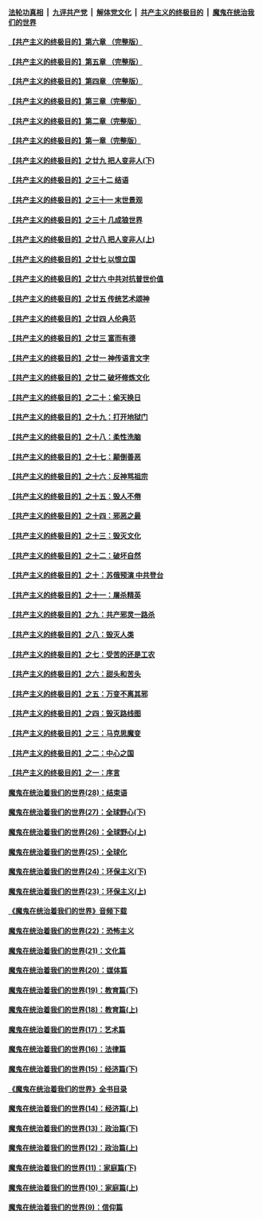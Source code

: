 ####  [法轮功真相](../../../../basic/blob/master/README.md?t=10250626) &nbsp;|&nbsp; [九评共产党](../../../../9ping.md/blob/master/README.md?t=10250626) &nbsp;|&nbsp; [解体党文化](../../../../jtdwh.md/blob/master/README.md?t=10250626)  &nbsp;|&nbsp; [共产主义的终极目的](../../../../gczydzjmd.md/blob/master/README.md?t=10250626) &nbsp;|&nbsp; [魔鬼在统治我们的世界](../../../../mgztzwmdsj.md/blob/master/README.md?t=10250626) 

#### [【共产主义的终极目的】第六章 （完整版）](../pages/nsc422/n11428913.md?t=10250626) 

#### [【共产主义的终极目的】第五章 （完整版）](../pages/nsc422/n11428912.md?t=10250626) 

#### [【共产主义的终极目的】第四章 （完整版）](../pages/nsc422/n11428907.md?t=10250626) 

#### [【共产主义的终极目的】第三章（完整版）](../pages/nsc422/n11428848.md?t=10250626) 

#### [【共产主义的终极目的】第二章（完整版）](../pages/nsc422/n11428831.md?t=10250626) 

#### [【共产主义的终极目的】第一章（完整版）](../pages/nsc422/n11417651.md?t=10250626) 

#### [【共产主义的终极目的】之廿九 把人变非人(下)](../pages/nsc422/n11344140.md?t=10250626) 

#### [【共产主义的终极目的】之三十二 结语](../pages/nsc422/n11360535.md?t=10250626) 

#### [【共产主义的终极目的】之三十一 末世景观](../pages/nsc422/n11351129.md?t=10250626) 

#### [【共产主义的终极目的】之三十 几成狼世界](../pages/nsc422/n11348280.md?t=10250626) 

#### [【共产主义的终极目的】之廿八 把人变非人(上)](../pages/nsc422/n11340492.md?t=10250626) 

#### [【共产主义的终极目的】之廿七 以恨立国](../pages/nsc422/n11336944.md?t=10250626) 

#### [【共产主义的终极目的】之廿六 中共对抗普世价值](../pages/nsc422/n11324785.md?t=10250626) 

#### [【共产主义的终极目的】之廿五 传统艺术颂神](../pages/nsc422/n11296396.md?t=10250626) 

#### [【共产主义的终极目的】之廿四 人伦典范](../pages/nsc422/n11296397.md?t=10250626) 

#### [【共产主义的终极目的】之廿三 富而有德](../pages/nsc422/n11283598.md?t=10250626) 

#### [【共产主义的终极目的】之廿一 神传语言文字](../pages/nsc422/n11263265.md?t=10250626) 

#### [【共产主义的终极目的】之廿二 破坏修炼文化](../pages/nsc422/n11245728.md?t=10250626) 

#### [【共产主义的终极目的】之二十：偷天换日](../pages/nsc422/n11238846.md?t=10250626) 

#### [【共产主义的终极目的】之十九：打开地狱门](../pages/nsc422/n11206376.md?t=10250626) 

#### [【共产主义的终极目的】之十八：柔性洗脑](../pages/nsc422/n11199994.md?t=10250626) 

#### [【共产主义的终极目的】之十七：颠倒善恶](../pages/nsc422/n11179782.md?t=10250626) 

#### [【共产主义的终极目的】之十六：反神骂祖宗](../pages/nsc422/n11166798.md?t=10250626) 

#### [【共产主义的终极目的】之十五：毁人不倦](../pages/nsc422/n11166792.md?t=10250626) 

#### [【共产主义的终极目的】之十四：邪恶之最](../pages/nsc422/n11150249.md?t=10250626) 

#### [【共产主义的终极目的】之十三：毁灭文化](../pages/nsc422/n11135227.md?t=10250626) 

#### [【共产主义的终极目的】之十二：破坏自然](../pages/nsc422/n11135214.md?t=10250626) 

#### [【共产主义的终极目的】之十：苏俄预演 中共登台](../pages/nsc422/n11118424.md?t=10250626) 

#### [【共产主义的终极目的】之十一：屠杀精英](../pages/nsc422/n11118442.md?t=10250626) 

#### [【共产主义的终极目的】之九：共产邪灵一路杀](../pages/nsc422/n11114139.md?t=10250626) 

#### [【共产主义的终极目的】之八：毁灭人类](../pages/nsc422/n11108503.md?t=10250626) 

#### [【共产主义的终极目的】之七：受苦的还是工农](../pages/nsc422/n11101809.md?t=10250626) 

#### [【共产主义的终极目的】之六：甜头和苦头](../pages/nsc422/n11096971.md?t=10250626) 

#### [【共产主义的终极目的】之五：万变不离其邪](../pages/nsc422/n11091285.md?t=10250626) 

#### [【共产主义的终极目的】之四：毁灭路线图](../pages/nsc422/n11086284.md?t=10250626) 

#### [【共产主义的终极目的】之三：马克思魔变](../pages/nsc422/n11061941.md?t=10250626) 

#### [【共产主义的终极目的】之二：中心之国](../pages/nsc422/n11047728.md?t=10250626) 

#### [【共产主义的终极目的】之一：序言](../pages/nsc422/n11086077.md?t=10250626) 

#### [魔鬼在统治着我们的世界(28)：结束语](../pages/nsc422/n10936246.md?t=10250626) 

#### [魔鬼在统治着我们的世界(27)：全球野心(下)](../pages/nsc422/n10928319.md?t=10250626) 

#### [魔鬼在统治着我们的世界(26)：全球野心(上)](../pages/nsc422/n10900318.md?t=10250626) 

#### [魔鬼在统治着我们的世界(25)：全球化](../pages/nsc422/n10788205.md?t=10250626) 

#### [魔鬼在统治着我们的世界(24)：环保主义(下)](../pages/nsc422/n10695307.md?t=10250626) 

#### [魔鬼在统治着我们的世界(23)：环保主义(上)](../pages/nsc422/n10688613.md?t=10250626) 

#### [《魔鬼在统治着我们的世界》音频下载](../pages/nsc422/n10635553.md?t=10250626) 

#### [魔鬼在统治着我们的世界(22)：恐怖主义](../pages/nsc422/n10614727.md?t=10250626) 

#### [魔鬼在统治着我们的世界(21)：文化篇](../pages/nsc422/n10597706.md?t=10250626) 

#### [魔鬼在统治着我们的世界(20)：媒体篇](../pages/nsc422/n10586579.md?t=10250626) 

#### [魔鬼在统治着我们的世界(19)：教育篇(下)](../pages/nsc422/n10564808.md?t=10250626) 

#### [魔鬼在统治着我们的世界(18)：教育篇(上)](../pages/nsc422/n10526970.md?t=10250626) 

#### [魔鬼在统治着我们的世界(17)：艺术篇](../pages/nsc422/n10499093.md?t=10250626) 

#### [魔鬼在统治着我们的世界(16)：法律篇](../pages/nsc422/n10485969.md?t=10250626) 

#### [魔鬼在统治着我们的世界(15)：经济篇(下)](../pages/nsc422/n10469975.md?t=10250626) 

#### [《魔鬼在统治着我们的世界》全书目录](../pages/nsc422/n10464261.md?t=10250626) 

#### [魔鬼在统治着我们的世界(14)：经济篇(上)](../pages/nsc422/n10457370.md?t=10250626) 

#### [魔鬼在统治着我们的世界(13)：政治篇(下)](../pages/nsc422/n10448270.md?t=10250626) 

#### [魔鬼在统治着我们的世界(12)：政治篇(上)](../pages/nsc422/n10444576.md?t=10250626) 

#### [魔鬼在统治着我们的世界(11)：家庭篇(下)](../pages/nsc422/n10440961.md?t=10250626) 

#### [魔鬼在统治着我们的世界(10)：家庭篇(上)](../pages/nsc422/n10435448.md?t=10250626) 

#### [魔鬼在统治着我们的世界(9)：信仰篇](../pages/nsc422/n10432159.md?t=10250626) 

